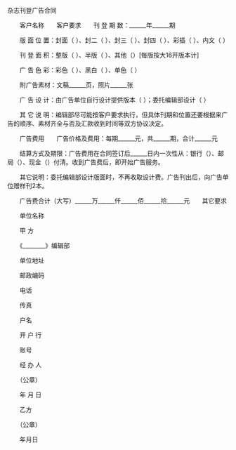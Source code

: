 



杂志刊登广告合同



 

　　客户名称　　客户要求　　刊 登 期 数：______年______期

　　版 面 位 置：封面（ ）、封二（ ）、封三（ ）、封四（ ）、彩插（ ）、内文（ ）

　　刊 登 面 积：整版（ ）、半版（ ）、其他（）[每版按大16开版本计]

　　广 告 色 彩：彩色（ ）、黑白（ ）、单色（ ）

　　附广告素材：文稿______页，照片______张

　　广 告 设 计：由广告单位自行设计提供版本（ ）；委托编辑部设计（ ）

　　其 它 说 明：编辑部尽可能按客户要求执行，但具体刊期和位置还要根据来广告的顺序、素材齐全与否及汇款收到时间等双方协议决定。　　

　　广告费用　　广告价格及费用：每期______元，共______期，合计______元

　　结算方式及期限：广告费用在合同签订后______日内一次性从：银行（）、邮局（）、现金（）付清。收到广告费后，即开始广告服务。

　　其它说明：委托编辑部设计版面时，不再收取设计费。广告刊出后，向广告单位赠样刊2本。

　　广告费合计（大写）______万______仟______佰______拾______元　　其它要求　　

　　单位名称　　

　　甲 方

　　《________》编辑部

　　单位地址

　　邮政编码

　　电话

　　传真

　　户名

　　开 户 行

　　账号

　　经 办 人 

　　（公章）

　　年 月 日 　　

　　乙方

　　（公章）

　　年月日